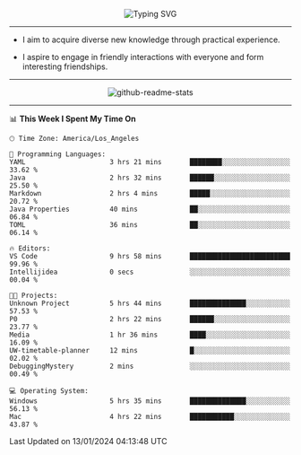 <p align="center">
  <img src="https://readme-typing-svg.demolab.com?font=Fira+Code&weight=500&size=32&duration=2500&pause=1600&center=true&vCenter=true&random=false&width=1024&height=64&lines=Hi+there+%F0%9F%91%8B;I'm+delighted+you+could+make+it+here+%F0%9F%8E%89;I'm+Harry%2C+a+college+student+still+finding+my+way" alt="Typing SVG" />
</p>


---


- I aim to acquire diverse new knowledge through practical experience.

- I aspire to engage in friendly interactions with everyone and form interesting friendships.


---


<p align="center">
  <img src="https://github-readme-stats.vercel.app/api?username=Harry-Jing&show_icons=true" alt="github-readme-stats"/>
</p>


---

<!--START_SECTION:waka-->
📊 **This Week I Spent My Time On** 

```text
🕑︎ Time Zone: America/Los_Angeles

💬 Programming Languages: 
YAML                     3 hrs 21 mins       ████████░░░░░░░░░░░░░░░░░   33.62 % 
Java                     2 hrs 32 mins       ██████░░░░░░░░░░░░░░░░░░░   25.50 % 
Markdown                 2 hrs 4 mins        █████░░░░░░░░░░░░░░░░░░░░   20.72 % 
Java Properties          40 mins             ██░░░░░░░░░░░░░░░░░░░░░░░   06.84 % 
TOML                     36 mins             ██░░░░░░░░░░░░░░░░░░░░░░░   06.14 % 

🔥 Editors: 
VS Code                  9 hrs 58 mins       █████████████████████████   99.96 % 
Intellijidea             0 secs              ░░░░░░░░░░░░░░░░░░░░░░░░░   00.04 % 

🐱‍💻 Projects: 
Unknown Project          5 hrs 44 mins       ██████████████░░░░░░░░░░░   57.53 % 
P0                       2 hrs 22 mins       ██████░░░░░░░░░░░░░░░░░░░   23.77 % 
Media                    1 hr 36 mins        ████░░░░░░░░░░░░░░░░░░░░░   16.09 % 
UW-timetable-planner     12 mins             █░░░░░░░░░░░░░░░░░░░░░░░░   02.02 % 
DebuggingMystery         2 mins              ░░░░░░░░░░░░░░░░░░░░░░░░░   00.49 % 

💻 Operating System: 
Windows                  5 hrs 35 mins       ██████████████░░░░░░░░░░░   56.13 % 
Mac                      4 hrs 22 mins       ███████████░░░░░░░░░░░░░░   43.87 % 
```


 Last Updated on 13/01/2024 04:13:48 UTC
<!--END_SECTION:waka-->
